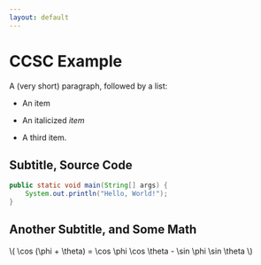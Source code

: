 ```yaml
---
layout: default
---
```


# CCSC Example

A (very short) paragraph,
followed by a list:

-   An item
-   An italicized *item*

-   A third
    item.

## Subtitle, Source Code

```java
public static void main(String[] args) {
    System.out.println("Hello, World!");
}
```

## Another Subtitle, and Some Math

\\( \cos (\phi + \theta) = \cos \phi \cos \theta - \sin \phi \sin \theta \\)
